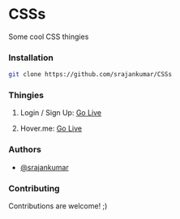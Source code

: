 # CSSs

Some cool CSS thingies

### Installation

```bash
git clone https://github.com/srajankumar/CSSs
```

### Thingies

1. Login / Sign Up: <a href="https://login-signup-h3lubrdec-srajankumar.vercel.app/" >Go Live</a>

2. Hover.me: <a href="https://hover-2g4kvdtuf-srajankumar.vercel.app/" >Go Live</a>

### Authors

- [@srajankumar](https://github.com/srajankumar)

### Contributing

Contributions are welcome! ;)
